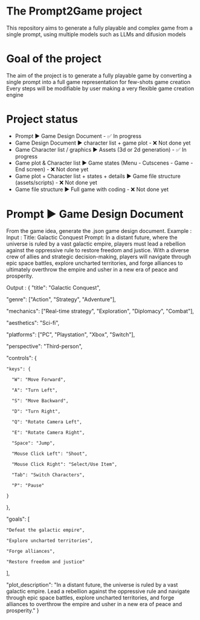 # The Prompt2Game project
This repository aims to generate a fully playable and complex game from a single prompt, using multiple models such as LLMs and difusion models

# Goal of the project
The aim of the project is to generate a fully playable game by converting a single prompt into a full game representation for few-shots game creation
Every steps will be modifiable by user making a very flexible game creation engine

# Project status
- Prompt ▶ Game Design Document - ✅ In progress
- Game Design Document ▶ character list + game plot - ❌ Not done yet
- Game Character list / graphics ▶ Assets (3d or 2d generation) - ✅ In progress
- Game plot & Character list ▶ Game states (Menu - Cutscenes - Game - End screen) - ❌ Not done yet
- Game plot + Character list + states + details ▶ Game file structure (assets/scripts) - ❌ Not done yet
- Game file structure ▶ Full game with coding - ❌ Not done yet

# Prompt ▶ Game Design Document
From the game idea, generate the .json game design document.
Example :
Input : Title: Galactic Conquest
Prompt: In a distant future, where the universe is ruled by a vast galactic empire, players must lead a rebellion against the oppressive rule to restore freedom and justice. With a diverse crew of allies and strategic decision-making, players will navigate through epic space battles, explore uncharted territories, and forge alliances to ultimately overthrow the empire and usher in a new era of peace and prosperity.

Output : 
{
  "title": "Galactic Conquest",
  
  "genre": ["Action", "Strategy", "Adventure"],
  
  "mechanics": ["Real-time strategy", "Exploration", "Diplomacy", "Combat"],
  
  "aesthetics": "Sci-fi",
  
  "platforms": ["PC", "Playstation", "Xbox", "Switch"],
  
  "perspective": "Third-person",
  
  "controls": {
  
    "keys": {
    
      "W": "Move Forward",
      
      "A": "Turn Left",
      
      "S": "Move Backward",
      
      "D": "Turn Right",
      
      "Q": "Rotate Camera Left",
      
      "E": "Rotate Camera Right",
      
      "Space": "Jump",
      
      "Mouse Click Left": "Shoot",
      
      "Mouse Click Right": "Select/Use Item",
      
      "Tab": "Switch Characters",
      
      "P": "Pause"
      
    }
    
  },
  
  "goals": [
  
    "Defeat the galactic empire",
    
    "Explore uncharted territories",
    
    "Forge alliances",
    
    "Restore freedom and justice"
    
  ],
  
  "plot_description": "In a distant future, the universe is ruled by a vast galactic empire. Lead a rebellion against the oppressive rule and navigate through epic space battles, explore uncharted territories, and forge alliances to overthrow the empire and usher in a new era of peace and prosperity."
}
